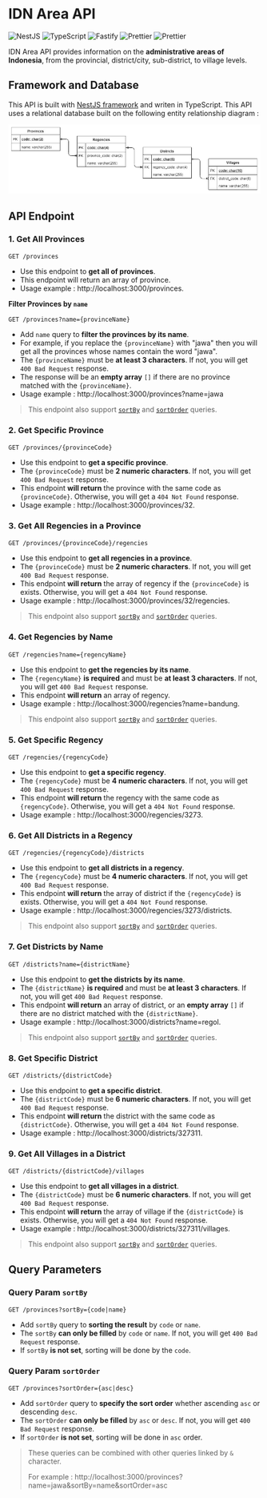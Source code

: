 <h1 align="">IDN Area API</h1>

<p>
  <img alt="NestJS" src="https://img.shields.io/badge/-NestJS-ea2845?style=flat-square&logo=nestjs&logoColor=white" />
  <img alt="TypeScript" src="https://img.shields.io/badge/-TypeScript-007ACC?style=flat-square&logo=typescript&logoColor=white" />
  <img alt="Fastify" src="https://img.shields.io/badge/-Fastify-202020?style=flat-square&logo=fastify&logoColor=white" />
  <img alt="Prettier" src="https://img.shields.io/badge/-Prettier-1a2b34?style=flat-square&logo=prettier&logoColor=white" />
  <img alt="Prettier" src="https://img.shields.io/badge/-Swagger-89bf04?style=flat-square&logo=swagger&logoColor=white" />
</p>

IDN Area API provides information on the **administrative areas of Indonesia**, from the provincial, district/city, sub-district, to village levels.

## Framework and Database

This API is built with [NestJS framework](https://nestjs.com) and writen in TypeScript. This API uses a relational database built on the following entity relationship diagram :

![Entity Relationship Diagram](assets/idn-area-api.jpg)

## API Endpoint

[sortby-query]: #query-param-sortby
[sortorder-query]: #query-param-sortorder

### 1. Get All Provinces

```
GET /provinces
```

- Use this endpoint to **get all of provinces**.
- This endpoint will return an array of province.
- Usage example : http://localhost:3000/provinces.

**Filter Provinces by `name`**

```
GET /provinces?name={provinceName}
```

- Add `name` query to **filter the provinces by its name**.
- For example, if you replace the `{provinceName}` with "jawa" then you will get all the provinces whose names contain the word "jawa".
- The `{provinceName}` must be **at least 3 characters**. If not, you will get `400 Bad Request` response.
- The response will be an **empty array** `[]` if there are no province matched with the `{provinceName}`.
- Usage example : http://localhost:3000/provinces?name=jawa

> This endpoint also support [`sortBy`][sortby-query] and [`sortOrder`][sortorder-query] queries.

### 2. Get Specific Province

```
GET /provinces/{provinceCode}
```

- Use this endpoint to **get a specific province**.
- The `{provinceCode}` must be **2 numeric characters**. If not, you will get `400 Bad Request` response.
- This endpoint **will return** the province with the same code as `{provinceCode}`. Otherwise, you will get a `404 Not Found` response.
- Usage example : http://localhost:3000/provinces/32.

### 3. Get All Regencies in a Province

```
GET /provinces/{provinceCode}/regencies
```

- Use this endpoint to **get all regencies in a province**.
- The `{provinceCode}` must be **2 numeric characters**. If not, you will get `400 Bad Request` response.
- This endpoint **will return** the array of regency if the `{provinceCode}` is exists. Otherwise, you will get a `404 Not Found` response.
- Usage example : http://localhost:3000/provinces/32/regencies.

> This endpoint also support [`sortBy`][sortby-query] and [`sortOrder`][sortorder-query] queries.

### 4. Get Regencies by Name

```
GET /regencies?name={regencyName}
```

- Use this endpoint to **get the regencies by its name**.
- The `{regencyName}` **is required** and must be **at least 3 characters**. If not, you will get `400 Bad Request` response.
- This endpoint **will return** an array of regency.
- Usage example : http://localhost:3000/regencies?name=bandung.

> This endpoint also support [`sortBy`][sortby-query] and [`sortOrder`][sortorder-query] queries.

### 5. Get Specific Regency

```
GET /regencies/{regencyCode}
```

- Use this endpoint to **get a specific regency**.
- The `{regencyCode}` must be **4 numeric characters**. If not, you will get `400 Bad Request` response.
- This endpoint **will return** the regency with the same code as `{regencyCode}`. Otherwise, you will get a `404 Not Found` response.
- Usage example : http://localhost:3000/regencies/3273.

### 6. Get All Districts in a Regency

```
GET /regencies/{regencyCode}/districts
```

- Use this endpoint to **get all districts in a regency**.
- The `{regencyCode}` must be **4 numeric characters**. If not, you will get `400 Bad Request` response.
- This endpoint **will return** the array of district if the `{regencyCode}` is exists. Otherwise, you will get a `404 Not Found` response.
- Usage example : http://localhost:3000/regencies/3273/districts.

> This endpoint also support [`sortBy`][sortby-query] and [`sortOrder`][sortorder-query] queries.

### 7. Get Districts by Name

```
GET /districts?name={districtName}
```

- Use this endpoint to **get the districts by its name**.
- The `{districtName}` **is required** and must be **at least 3 characters**. If not, you will get `400 Bad Request` response.
- This endpoint **will return** an array of district, or an **empty array** `[]` if there are no district matched with the `{districtName}`.
- Usage example : http://localhost:3000/districts?name=regol.

> This endpoint also support [`sortBy`][sortby-query] and [`sortOrder`][sortorder-query] queries.

### 8. Get Specific District

```
GET /districts/{districtCode}
```

- Use this endpoint to **get a specific district**.
- The `{districtCode}` must be **6 numeric characters**. If not, you will get `400 Bad Request` response.
- This endpoint **will return** the district with the same code as `{districtCode}`. Otherwise, you will get a `404 Not Found` response.
- Usage example : http://localhost:3000/districts/327311.

### 9. Get All Villages in a District

```
GET /districts/{districtCode}/villages
```

- Use this endpoint to **get all villages in a district**.
- The `{districtCode}` must be **6 numeric characters**. If not, you will get `400 Bad Request` response.
- This endpoint **will return** the array of village if the `{districtCode}` is exists. Otherwise, you will get a `404 Not Found` response.
- Usage example : http://localhost:3000/districts/327311/villages.

> This endpoint also support [`sortBy`][sortby-query] and [`sortOrder`][sortorder-query] queries.

## Query Parameters

### Query Param `sortBy`

```
GET /provinces?sortBy={code|name}
```

- Add `sortBy` query to **sorting the result** by `code` or `name`.
- The `sortBy` **can only be filled** by `code` or `name`. If not, you will get `400 Bad Request` response.
- If `sortBy` **is not set**, sorting will be done by the `code`.

### Query Param `sortOrder`

```
GET /provinces?sortOrder={asc|desc}
```

- Add `sortOrder` query to **specify the sort order** whether ascending `asc` or descending `desc`.
- The `sortOrder` **can only be filled** by `asc` or `desc`. If not, you will get `400 Bad Request` response.
- If `sortOrder` **is not set**, sorting will be done in `asc` order.

> These queries can be combined with other queries linked by `&` character.
>
> For example : http://localhost:3000/provinces?name=jawa&sortBy=name&sortOrder=asc
